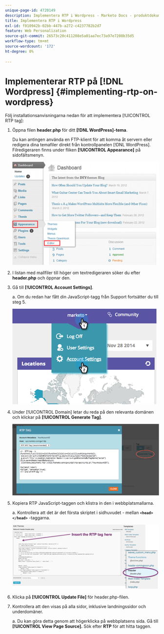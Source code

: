 ```yaml
---
unique-page-id: 4720149
description: Implementera RTP i Wordpress - Marketo Docs - produktdokumentation
title: Implementera RTP i Wordpress
exl-id: f010942b-02bb-447b-a272-c4237782b2d7
feature: Web Personalization
source-git-commit: 26573c20c411208e5a01aa7ec73a97e7208b35d5
workflow-type: tm+mt
source-wordcount: '172'
ht-degree: 0%

---
```


# Implementerar RTP på [!DNL Wordpress] {#implementing-rtp-on-wordpress}

Följ installationsanvisningarna nedan för att implementera [!UICONTROL RTP tag]:

1. Öppna filen **header.php** för ditt **[!DNL WordPress]-tema**.

   Du kan antingen använda en FTP-klient för att komma åt servern eller redigera dina temafiler direkt från kontrollpanelen [!DNL WordPress]. Filredigeraren finns under fliken **[!UICONTROL Appearance]** på sidofältsmenyn.

   ![](assets/image2014-11-30-15-3a35-3a30.png)

1. I listan med mallfiler till höger om textredigeraren söker du efter **header.php** och öppnar den.

1. Gå till **[!UICONTROL Account Settings]**.

   a. Om du redan har fått din JavaScript-tagg från Support fortsätter du till steg 5.

   ![](assets/image2014-11-30-15-3a19-3a21-1.png)

1. Under [!UICONTROL Domain] letar du reda på den relevanta domänen och klickar på **[!UICONTROL Generate Tag]**.

   ![](assets/image2014-11-30-15-3a20-3a17-1.png)

1. Kopiera RTP JavaScript-taggen och klistra in den i webbplatsmallarna.

   a. Kontrollera att det är det första skriptet i sidhuvudet - mellan **`<head> </head>`** -taggarna.

   ![](assets/image2014-11-30-15-3a36-3a31.png)

1. Klicka på **[!UICONTROL Update File]** för header.php-filen.

1. Kontrollera att den visas på alla sidor, inklusive landningssidor och underdomäner.

   a. Du kan göra detta genom att högerklicka på webbplatsens sida. Gå till **[!UICONTROL View Page Source].** Sök efter **RTP** för att hitta taggen.
